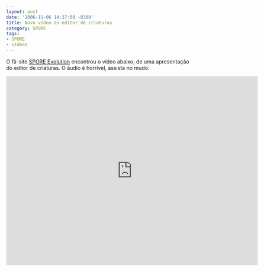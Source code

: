 ```yaml
---
layout: post
date: '2006-11-06 14:37:00 -0300'
title: Novo vídeo do editor de criaturas
category: SPORE
tags:
- SPORE
- vídeos
---
```

O fã-site [SPORE Evolution](http://www.spore.com.ar/index.php?start_from=28&ucat=&archive=&subaction=&id=&) encontrou o vídeo abaixo, de uma apresentação do editor de criaturas. O áudio é horrível, assista no mudo:

<iframe width="680" height="510" src="https://www.youtube.com/embed/C_Bc6QRxfFg" frameborder="0" allow="accelerometer; autoplay; encrypted-media; gyroscope; picture-in-picture" allowfullscreen></iframe>